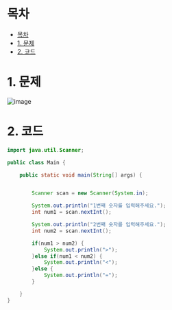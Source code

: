 # 목차
- [목차](#목차)
- [1. 문제](#1-문제)
- [2. 코드](#2-코드)

# 1. 문제
![image](https://user-images.githubusercontent.com/83202193/131616197-94d7dc9c-3c04-4fbe-8841-3df592c99f69.png)


# 2. 코드


```java
import java.util.Scanner;

public class Main {

    public static void main(String[] args) {


        Scanner scan = new Scanner(System.in);

        System.out.println("1번째 숫자를 입력해주세요.");
        int num1 = scan.nextInt();

        System.out.println("2번째 숫자를 입력해주세요.");
        int num2 = scan.nextInt();

        if(num1 > num2) {
            System.out.println(">");
        }else if(num1 < num2) {
            System.out.println("<");
        }else {
            System.out.println("=");
        }

    }
}
```